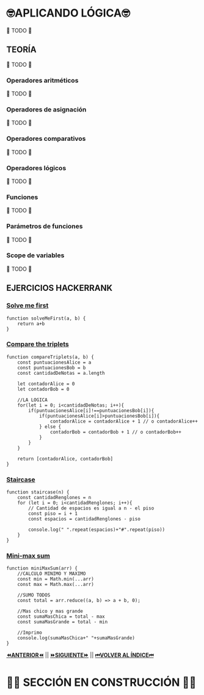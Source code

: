# 🤓APLICANDO LÓGICA🤓
🦺 TODO 🦺
## TEORÍA
🦺 TODO 🦺
### Operadores aritméticos
🦺 TODO 🦺
### Operadores de asignación
🦺 TODO 🦺
### Operadores comparativos
🦺 TODO 🦺
### Operadores lógicos
🦺 TODO 🦺
### Funciones
🦺 TODO 🦺
### Parámetros de funciones
🦺 TODO 🦺
### Scope de variables
🦺 TODO 🦺

## EJERCICIOS HACKERRANK

### [Solve me first](https://www.hackerrank.com/challenges/solve-me-first/problem)
    function solveMeFirst(a, b) {
        return a+b
    }

### [Compare the triplets](https://www.hackerrank.com/challenges/compare-the-triplets/problem)
    function compareTriplets(a, b) {
        const puntuacionesAlice = a
        const puntuacionesBob = b
        const cantidadDeNotas = a.length 

        let contadorAlice = 0
        let contadorBob = 0
        
        //LA LOGICA
        for(let i = 0; i<cantidadDeNotas; i++){
            if(puntuacionesAlice[i]!==puntuacionesBob[i]){
                if(puntuacionesAlice[i]>puntuacionesBob[i]){
                    contadorAlice = contadorAlice + 1 // o contadorAlice++
                } else {
                    contadorBob = contadorBob + 1 // o contadorBob++
                }
            }
        }

        return [contadorAlice, contadorBob]
    }
### [Staircase](https://www.hackerrank.com/challenges/staircase/problem)
    function staircase(n) {
        const cantidadRenglones = n
        for (let i = 0; i<cantidadRenglones; i++){
            // Cantidad de espacios es igual a n - el piso
            const piso = i + 1
            const espacios = cantidadRenglones - piso

            console.log(" ".repeat(espacios)+"#".repeat(piso))
        }
    }

### [Mini-max sum](https://www.hackerrank.com/challenges/mini-max-sum/problem)
    function miniMaxSum(arr) {
        //CALCULO MINIMO Y MAXIMO
        const min = Math.min(...arr)
        const max = Math.max(...arr)

        //SUMO TODOS
        const total = arr.reduce((a, b) => a + b, 0);

        //Mas chico y mas grande
        const sumaMasChica = total - max 
        const sumaMasGrande = total - min 

        //Imprimo
        console.log(sumaMasChica+" "+sumaMasGrande)
    }

[**⏪ANTERIOR⏪**](https://github.com/lucasdellasala/intro-desarrollo-web/blob/main/clases/clase-00.md) ||
[**⏩SIGUIENTE⏩**](https://github.com/lucasdellasala/intro-desarrollo-web/blob/main/clases/clase-02.md) ||
[**⏮VOLVER AL ÍNDICE⏮**](https://github.com/lucasdellasala/intro-desarrollo-web)
# 🚧🚧 SECCIÓN EN CONSTRUCCIÓN 🚧🚧